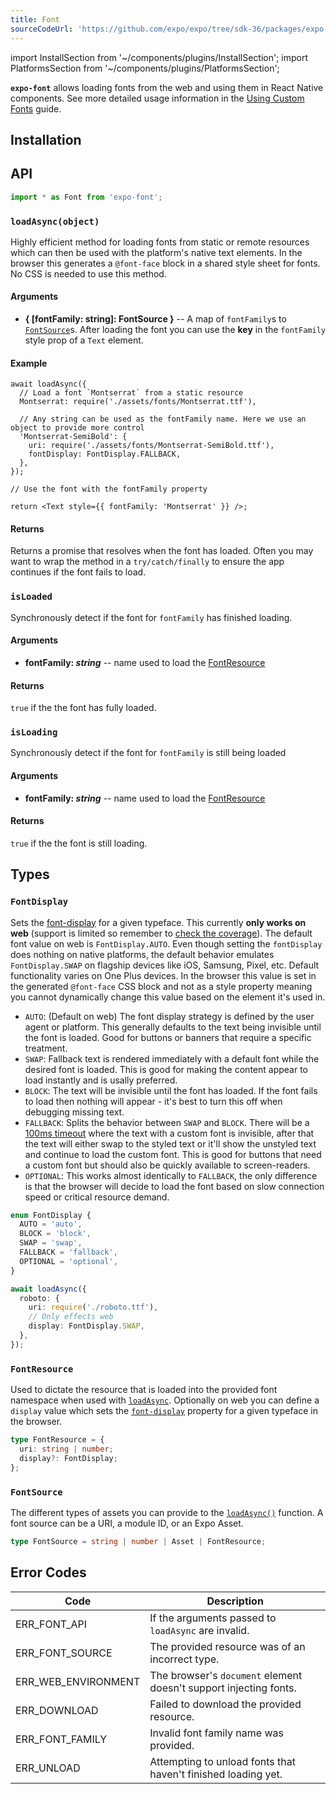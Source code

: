 ```yaml
---
title: Font
sourceCodeUrl: 'https://github.com/expo/expo/tree/sdk-36/packages/expo-font'
---
```


import InstallSection from '~/components/plugins/InstallSection';
import PlatformsSection from '~/components/plugins/PlatformsSection';

**`expo-font`** allows loading fonts from the web and using them in React Native components. See more detailed usage information in the [Using Custom Fonts](../../../guides/using-custom-fonts.md#using-custom-fonts) guide.

<PlatformsSection android emulator ios simulator web />

## Installation

<InstallSection packageName="expo-font" />

## API

```js
import * as Font from 'expo-font';
```

### `loadAsync(object)`

Highly efficient method for loading fonts from static or remote resources which can then be used with the platform's native text elements. In the browser this generates a `@font-face` block in a shared style sheet for fonts. No CSS is needed to use this method.

#### Arguments

- **{ [fontFamily: string]: FontSource }** -- A map of `fontFamily`s to [`FontSource`](#fontsource)s. After loading the font you can use the **key** in the `fontFamily` style prop of a `Text` element.

#### Example

```tsx
await loadAsync({
  // Load a font `Montserrat` from a static resource
  Montserrat: require('./assets/fonts/Montserrat.ttf'),

  // Any string can be used as the fontFamily name. Here we use an object to provide more control
  'Montserrat-SemiBold': {
    uri: require('./assets/fonts/Montserrat-SemiBold.ttf'),
    fontDisplay: FontDisplay.FALLBACK,
  },
});

// Use the font with the fontFamily property

return <Text style={{ fontFamily: 'Montserrat' }} />;
```

#### Returns

Returns a promise that resolves when the font has loaded. Often you may want to wrap the method in a `try/catch/finally` to ensure the app continues if the font fails to load.

### `isLoaded`

Synchronously detect if the font for `fontFamily` has finished loading.

#### Arguments

- **fontFamily: _string_** -- name used to load the [FontResource](#fontresource)

#### Returns

`true` if the the font has fully loaded.

### `isLoading`

Synchronously detect if the font for `fontFamily` is still being loaded

#### Arguments

- **fontFamily: _string_** -- name used to load the [FontResource](#fontresource)

#### Returns

`true` if the the font is still loading.

## Types

### `FontDisplay`

Sets the [font-display][font-display] for a given typeface. This currently **only works on web** (support is limited so remember to [check the coverage](https://caniuse.com/#search=font-display)). The default font value on web is `FontDisplay.AUTO`. Even though setting the `fontDisplay` does nothing on native platforms, the default behavior emulates `FontDisplay.SWAP` on flagship devices like iOS, Samsung, Pixel, etc. Default functionality varies on One Plus devices. In the browser this value is set in the generated `@font-face` CSS block and not as a style property meaning you cannot dynamically change this value based on the element it's used in.

- `AUTO`: (Default on web) The font display strategy is defined by the user agent or platform. This generally defaults to the text being invisible until the font is loaded. Good for buttons or banners that require a specific treatment.
- `SWAP`: Fallback text is rendered immediately with a default font while the desired font is loaded. This is good for making the content appear to load instantly and is usally preferred.
- `BLOCK`: The text will be invisible until the font has loaded. If the font fails to load then nothing will appear - it's best to turn this off when debugging missing text.
- `FALLBACK`: Splits the behavior between `SWAP` and `BLOCK`. There will be a [100ms timeout][fallback-loading] where the text with a custom font is invisible, after that the text will either swap to the styled text or it'll show the unstyled text and continue to load the custom font. This is good for buttons that need a custom font but should also be quickly available to screen-readers.
- `OPTIONAL`: This works almost identically to `FALLBACK`, the only difference is that the browser will decide to load the font based on slow connection speed or critical resource demand.

[font-display]: https://developer.mozilla.org/en-US/docs/Web/CSS/@font-face/font-display
[fallback-loading]: https://developers.google.com/web/updates/2016/02/font-display?hl=en

```ts
enum FontDisplay {
  AUTO = 'auto',
  BLOCK = 'block',
  SWAP = 'swap',
  FALLBACK = 'fallback',
  OPTIONAL = 'optional',
}

await loadAsync({
  roboto: {
    uri: require('./roboto.ttf'),
    // Only effects web
    display: FontDisplay.SWAP,
  },
});
```

### `FontResource`

Used to dictate the resource that is loaded into the provided font namespace when used with [`loadAsync`](#loadasync). Optionally on web you can define a `display` value which sets the [`font-display`](#FontDisplay) property for a given typeface in the browser.

```ts
type FontResource = {
  uri: string | number;
  display?: FontDisplay;
};
```

### `FontSource`

The different types of assets you can provide to the [`loadAsync()`](#loadAsync) function. A font source can be a URI, a module ID, or an Expo Asset.

```ts
type FontSource = string | number | Asset | FontResource;
```

## Error Codes

| Code                | Description                                                       |
| ------------------- | ----------------------------------------------------------------- |
| ERR_FONT_API        | If the arguments passed to `loadAsync` are invalid.               |
| ERR_FONT_SOURCE     | The provided resource was of an incorrect type.                   |
| ERR_WEB_ENVIRONMENT | The browser's `document` element doesn't support injecting fonts. |
| ERR_DOWNLOAD        | Failed to download the provided resource.                         |
| ERR_FONT_FAMILY     | Invalid font family name was provided.                            |
| ERR_UNLOAD          | Attempting to unload fonts that haven't finished loading yet.     |
